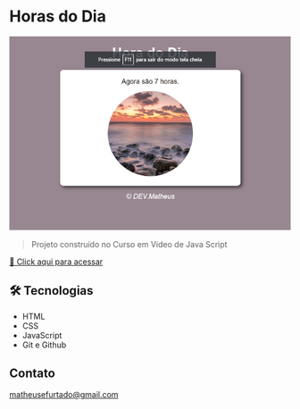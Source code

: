# Horas do Dia

![preview](./.github/preview.png)


> Projeto construído no Curso em Video de Java Script

[🔗 Click aqui para acessar](https://matheusfurts.github.io/Horas-do-Dia/)

## 🛠 Tecnologias

- HTML
- CSS
- JavaScript
- Git e Github

## Contato

matheusefurtado@gmail.com